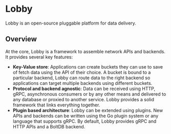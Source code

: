 # Lobby

Lobby is an open-source pluggable platform for data delivery.

## Overview

At the core, Lobby is a framework to assemble network APIs and backends.
It provides several key features:

- **Key-Value store**: Applications can create buckets they can use to save of fetch data using the API of their choice. A bucket is bound to a particular backend, Lobby can route data to the right backend so applications can target multiple backends using different buckets.
- **Protocol and backend agnostic**: Data can be received using HTTP, gRPC, asynchronous consumers or by any other means and delivered to any database or proxied to another service. Lobby provides a solid framework that links everything together.
- **Plugin based architecture**: Lobby can be extended using plugins. New APIs and backends can be written using the Go plugin system or any language that supports gRPC. By default, Lobby provides gRPC and HTTP APIs and a BoltDB backend.
